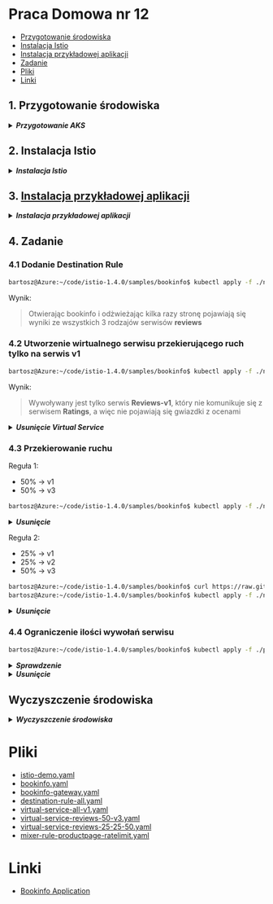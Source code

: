 # Praca Domowa nr 12

* [Przygotowanie środowiska](#1-przygotowanie-środowiska)
* [Instalacja Istio](#2-instalacja-istio)
* [Instalacja przykładowej aplikacji](#3-instalacja-przykładowej-aplikacji)
* [Zadanie](#4-zadanie)
* [Pliki](#pliki)
* [Linki](#linki)

## 1. Przygotowanie środowiska

<details>
  <summary><b><i>Przygotowanie AKS</i></b></summary>

#### 1.1 Utworzenie folderu na pliki
```bash
bartosz@Azure:~$ mkdir code
bartosz@Azure:~$ cd code
# bartosz@Azure:~$ code .
```

#### 1.2 Utworzenie Service Principal
```bash
bartosz@Azure:~/code$ az ad sp create-for-rbac --skip-assignment -o json > auth.json
```

#### 1.3 Przypisanie zmiennych
```bash
bartosz@Azure:~/code$ location="westeurope"
bartosz@Azure:~/code$ resourceGroup="szkchm-zadanie12"
bartosz@Azure:~/code$ aksName="AKSZad12"
bartosz@Azure:~/code$ servicePrincipalClientId=$(jq -r ".appId" auth.json)
bartosz@Azure:~/code$ servicePrincipalClientSecret=$(jq -r ".password" auth.json)
```

#### 1.4 Utworzenie Resource Group
```bash
bartosz@Azure:~/code$ az group create --location $location --name $resourceGroup
```

#### 1.5 Utworzenie klastra
```bash
bartosz@Azure:~/code$ az aks create --generate-ssh-keys -g $resourceGroup -n $aksName --node-count 1 --location $location --service-principal $servicePrincipalClientId --client-secret $servicePrincipalClientSecret 
```

#### 1.6 Pobranie credentials dla aks
```bash
bartosz@Azure:~/code$ az aks get-credentials --resource-group $resourceGroup --name $aksName
```
</details>


## 2. Instalacja Istio

<details>
  <summary><b><i>Instalacja Istio</i></b></summary>

#### 2.1 Pobranie paczki z Istio
```bash
bartosz@Azure:~/code$ wget https://github.com/istio/istio/releases/download/1.4.0/istio-1.4.0-linux.tar.gz
```

<details>
  <summary><b><i>Sprawdzenie czy paczka została pobrana</i></b></summary>

```bash
bartosz@Azure:~/code$ ls
auth.json  istio-1.4.0-linux.tar.gz
```
</details>

#### 2.2 Wypakowanie paczki
```bash
bartosz@Azure:~/code$ tar -xvf istio-1.4.0-linux.tar.gz
bartosz@Azure:~/code$ cd istio-1.4.0
```

#### 2.3 Dodanie Istio do ścieżki
```bash
bartosz@Azure:~/code/istio-1.4.0$ export PATH=$PWD/bin:$PATH
```

<details>
  <summary><b><i>Sprawdzenie czy Istio działa</i></b></summary>

```bash
bartosz@Azure:~/code/istio-1.4.0$ istioctl
Istio configuration command line utility for service operators to
debug and diagnose their Istio mesh.

Usage:
  istioctl [command]

Available Commands:
  authn           Interact with Istio authentication policies
  authz           (authz is experimental.  Use `istioctl experimental authz`)
  convert-ingress Convert Ingress configuration into Istio VirtualService configuration
  dashboard       Access to Istio web UIs
  deregister      De-registers a service instance
  experimental    Experimental commands that may be modified or deprecated
  help            Help about any command
  kube-inject     Inject Envoy sidecar into Kubernetes pod resources
  manifest        Commands related to Istio manifests
  profile         Commands related to Istio configuration profiles
  proxy-config    Retrieve information about proxy configuration from Envoy [kube only]
  proxy-status    Retrieves the synchronization status of each Envoy in the mesh [kube only]
  register        Registers a service instance (e.g. VM) joining the mesh
  validate        Validate Istio policy and rules
  verify-install  Verifies Istio Installation Status or performs pre-check for the cluster before Istio installation
  version         Prints out build version information

Flags:
      --context string            The name of the kubeconfig context to use
  -h, --help                      help for istioctl
  -i, --istioNamespace string     Istio system namespace (default "istio-system")
  -c, --kubeconfig string         Kubernetes configuration file
      --log_output_level string   Comma-separated minimum per-scope logging level of messages to output, in the form of <scope>:<level>,<scope>:<level>,... where scope can be one of [ads, all, analysis, attributes, authn, cacheLog, citadelClientLog, configMapController, conversions, default, googleCAClientLog, grpcAdapter, kube, kube-converter, mcp, meshconfig, model, name, patch, processing, rbac, resource, runtime, sdsServiceLog, secretFetcherLog, source, stsClientLog, tpath, translator, util, validation, vaultClientLog] and level can be one of [debug, info, warn, error, fatal, none] (default "default:info,validation:error,processing:error,source:error,analysis:warn")
  -n, --namespace string          Config namespace

Use "istioctl [command] --help" for more information about a command.
```
</details>


#### 2.4 Istalacja Istio
```bash
bartosz@Azure:~/code/istio-1.4.0$ kubectl apply -f ./install/kubernetes/istio-demo.yaml
```

<details>
  <summary><b><i>Sprawdzenie instalacji Istio na klastrze</i></b></summary>

```bash
bartosz@Azure:~/code/istio-1.4.0$ kubectl -n istio-system get pods
NAME                                      READY   STATUS      RESTARTS   AGE
grafana-6bb6bcf99f-pxd5q                  1/1     Running     0          3m59s
istio-citadel-66ddfd755-w98k6             1/1     Running     0          3m58s
istio-egressgateway-74bd664ff7-v4r6s      1/1     Running     0          3m59s
istio-galley-5f49858479-6vt96             1/1     Running     0          3m59s
istio-grafana-post-install-1.4.0-zm7h2    0/1     Completed   0          4m1s
istio-ingressgateway-f5cc4fb98-nlgcb      1/1     Running     0          3m59s
istio-pilot-65fd859486-62jnl              2/2     Running     3          3m59s
istio-policy-6cb85c5fc-trvn7              2/2     Running     5          3m59s
istio-security-post-install-1.4.0-jrst8   0/1     Completed   0          4m1s
istio-sidecar-injector-7984b6f548-qxf78   1/1     Running     0          3m58s
istio-telemetry-bd87b484c-ckh29           2/2     Running     5          3m59s
istio-tracing-56c7f85df7-5ph6d            1/1     Running     0          3m58s
kiali-7b5c8f79d8-bhzzk                    1/1     Running     0          3m59s
prometheus-74d8b55f54-kcv9j               1/1     Running     0          3m59s
```

```bash
bartosz@Azure:~/code/istio-1.4.0$ kubectl -n istio-system get svc
NAME                     TYPE           CLUSTER-IP     EXTERNAL-IP      PORT(S)                                                                                                                                      AGE
grafana                  ClusterIP      10.0.218.214   <none>           3000/TCP                                                                                                                                     4m25s
istio-citadel            ClusterIP      10.0.195.33    <none>           8060/TCP,15014/TCP                                                                                                                           4m25s
istio-egressgateway      ClusterIP      10.0.10.99     <none>           80/TCP,443/TCP,15443/TCP                                                                                                                     4m25s
istio-galley             ClusterIP      10.0.7.145     <none>           443/TCP,15014/TCP,9901/TCP                                                                                                                   4m25s
istio-ingressgateway     LoadBalancer   10.0.31.159    40.119.147.200   15020:32691/TCP,80:31380/TCP,443:31390/TCP,31400:31400/TCP,15029:31537/TCP,15030:30324/TCP,15031:32365/TCP,15032:30853/TCP,15443:31673/TCP   4m25s
istio-pilot              ClusterIP      10.0.66.77     <none>           15010/TCP,15011/TCP,8080/TCP,15014/TCP                                                                                                       4m25s
istio-policy             ClusterIP      10.0.246.15    <none>           9091/TCP,15004/TCP,15014/TCP                                                                                                                 4m25s
istio-sidecar-injector   ClusterIP      10.0.200.128   <none>           443/TCP,15014/TCP                                                                                                                            4m25s
istio-telemetry          ClusterIP      10.0.16.109    <none>           9091/TCP,15004/TCP,15014/TCP,42422/TCP                                                                                                       4m25s
jaeger-agent             ClusterIP      None           <none>           5775/UDP,6831/UDP,6832/UDP                                                                                                                   4m23s
jaeger-collector         ClusterIP      10.0.230.132   <none>           14267/TCP,14268/TCP,14250/TCP                                                                                                                4m23s
jaeger-query             ClusterIP      10.0.237.99    <none>           16686/TCP                                                                                                                                    4m23s
kiali                    ClusterIP      10.0.168.204   <none>           20001/TCP                                                                                                                                    4m25s
prometheus               ClusterIP      10.0.190.165   <none>           9090/TCP                                                                                                                                     4m25s
tracing                  ClusterIP      10.0.108.214   <none>           9411/TCP                                                                                                                                     4m23s
zipkin                   ClusterIP      10.0.105.80    <none>           9411/TCP                                                                                                                                     4m23s

```
</details>

</details>

## 3. [Instalacja przykładowej aplikacji](https://istio.io/docs/examples/bookinfo/)

<details>
  <summary><b><i>Instalacja przykładowej aplikacji</i></b></summary>

#### 3.1 Instalacja przykładowej aplikacji bez Istio
```bash
bartosz@Azure:~/code/istio-1.4.0$ kubectl apply -f ./samples/bookinfo/platform/kube/bookinfo.yaml
```

<details>
  <summary><b><i>Sprawdzenie</i></b></summary>

```bash
bartosz@Azure:~/code/istio-1.4.0$ kubectl get pod
NAME                             READY   STATUS    RESTARTS   AGE
details-v1-c5b5f496d-q9g65       1/1     Running   0          80s
productpage-v1-c7765c886-cclxr   1/1     Running   0          80s
ratings-v1-f745cf57b-dg285       1/1     Running   0          80s
reviews-v1-75b979578c-cbjn9      1/1     Running   0          80s
reviews-v2-597bf96c8f-kdg4f      1/1     Running   0          81s
reviews-v3-54c6c64795-tbg7w      1/1     Running   0          81s
```
</details>

#### 3.2 Zmiana katalogu
```bash
bartosz@Azure:~/code/istio-1.4.0$ cd ./samples/bookinfo/platform/kube/
```

#### 3.3 Wstrzyknięcie Istio do pliku z aplikacją
```bash
bartosz@Azure:~/code/istio-1.4.0/samples/bookinfo/platform/kube$ istioctl kube-inject -f bookinfo.yaml > bookinfoistio.yaml
```

#### 3.4 Zainstalowanie aplikacji pracującej z Istio
```bash
bartosz@Azure:~/code/istio-1.4.0/samples/bookinfo/platform/kube$ kubectl apply -f bookinfoistio.yaml
```

<details>
  <summary><b><i>Sprawdzenie</i></b></summary>

```bash
bartosz@Azure:~/code/istio-1.4.0/samples/bookinfo/platform/kube$ kubectl get pod
NAME                              READY   STATUS    RESTARTS   AGE
details-v1-85f674c54c-7vpnp       2/2     Running   0          60s
productpage-v1-6d988bb94c-djj4c   2/2     Running   0          60s
ratings-v1-59cf9cb675-c5mpp       2/2     Running   0          60s
reviews-v1-6699f6bb9-xcx8n        2/2     Running   0          60s
reviews-v2-7f444c9dcb-sbzf6       2/2     Running   0          60s
reviews-v3-766bb976dc-hx6br       2/2     Running   0          60s
```
</details>

#### 3.5 Utworzenie Gateway
```bash
bartosz@Azure:~/code/istio-1.4.0/samples/bookinfo/platform/kube$ cd ../../
bartosz@Azure:~/code/istio-1.4.0/samples/bookinfo$ kubectl apply -f ./networking/bookinfo-gateway.yaml
```

<details>
  <summary><b><i>Sprawdzenie</i></b></summary>

```bash
bartosz@Azure:~/code/istio-1.4.0/samples/bookinfo$ kubectl get gateway
NAME               AGE
bookinfo-gateway   36s
```

```bash
bartosz@Azure:~/code/istio-1.4.0/samples/bookinfo$ kubectl describe gateway bookinfo-gateway
Name:         bookinfo-gateway
Namespace:    default
Labels:       <none>
Annotations:  kubectl.kubernetes.io/last-applied-configuration:
                {"apiVersion":"networking.istio.io/v1alpha3","kind":"Gateway","metadata":{"annotations":{},"name":"bookinfo-gateway","namespace":"default"...
API Version:  networking.istio.io/v1alpha3
Kind:         Gateway
Metadata:
  Creation Timestamp:  2019-12-17T20:13:46Z
  Generation:          1
  Resource Version:    7348
  Self Link:           /apis/networking.istio.io/v1alpha3/namespaces/default/gateways/bookinfo-gateway
  UID:                 baf15504-2109-11ea-b7e0-7e0749e7a1bf
Spec:
  Selector:
    Istio:  ingressgateway
  Servers:
    Hosts:
      *
    Port:
      Name:      http
      Number:    80
      Protocol:  HTTP
Events:          <none>
```

![Gateway](./img/20191217211601.jpg "Gateway")

</details>

</details>

## 4. Zadanie

### 4.1 Dodanie Destination Rule
```bash
bartosz@Azure:~/code/istio-1.4.0/samples/bookinfo$ kubectl apply -f ./networking/destination-rule-all.yaml
```

Wynik:
> Otwierając bookinfo i odżwieżając kilka razy stronę pojawiają się wyniki ze wszystkich 3 rodzajów serwisów **reviews**

### 4.2 Utworzenie wirtualnego serwisu przekierującego ruch tylko na serwis v1
```bash
bartosz@Azure:~/code/istio-1.4.0/samples/bookinfo$ kubectl apply -f ./networking/virtual-service-all-v1.yaml
```

Wynik:
> Wywoływany jest tylko serwis **Reviews-v1**, który nie komunikuje się z serwisem **Ratings**, a więc nie pojawiają się gwiazdki z ocenami

<details>
  <summary><b><i>Usunięcie Virtual Service</i></b></summary>

```bash
bartosz@Azure:~/code/istio-1.4.0/samples/bookinfo$ kubectl delete -f ./networking/virtual-service-all-v1.yaml
```
</details>



### 4.3 Przekierowanie ruchu 
Reguła 1:
* 50% -> v1
* 50% -> v3

```bash
bartosz@Azure:~/code/istio-1.4.0/samples/bookinfo$ kubectl apply -f ./networking/virtual-service-reviews-50-v3.yaml
```

<details>
  <summary><b><i>Usunięcie</i></b></summary>

```bash
bartosz@Azure:~/code/istio-1.4.0/samples/bookinfo$ kubectl delete -f ./networking/virtual-service-reviews-50-v3.yaml
```
</details>

Reguła 2:
* 25% -> v1
* 25% -> v2
* 50% -> v3

```bash
bartosz@Azure:~/code/istio-1.4.0/samples/bookinfo$ curl https://raw.githubusercontent.com/bpelikan/SzkolaChmury/master/Kubernetes/Zadanie12/code/virtual-service-reviews-25-25-50.yaml > ./networking/virtual-service-reviews-25-25-50.yaml
bartosz@Azure:~/code/istio-1.4.0/samples/bookinfo$ kubectl apply -f ./networking/virtual-service-reviews-25-25-50.yaml
```

<details>
  <summary><b><i>Usunięcie</i></b></summary>

```bash
bartosz@Azure:~/code/istio-1.4.0/samples/bookinfo$ kubectl delete -f ./networking/virtual-service-reviews-25-25-50.yaml
```
</details>

### 4.4 Ograniczenie ilości wywołań serwisu

```bash
bartosz@Azure:~/code/istio-1.4.0/samples/bookinfo$ kubectl apply -f ./policy/mixer-rule-productpage-ratelimit.yaml
```

<details>
  <summary><b><i>Sprawdzenie</i></b></summary>

![Gateway](./img/20191217221858.jpg "Gateway")
![Gateway](./img/20191217221903.jpg "Gateway")
</details>

<details>
  <summary><b><i>Usunięcie</i></b></summary>

```bash
bartosz@Azure:~/code/istio-1.4.0/samples/bookinfo$ kubectl delete -f ./networking/virtual-service-reviews-25-25-50.yaml
```
</details>

## Wyczyszczenie środowiska

<details>
  <summary><b><i>Wyczyszczenie środowiska</i></b></summary>

#### Usunięcie Resource group
```bash
bartosz@Azure:~/code$ az group delete --name $resourceGroup --no-wait
```

#### Usunięcie Service Principal
```bash
bartosz@Azure:~/code$ az ad sp delete --id $servicePrincipalClientId
```

#### Usunięcie plików
```bash
bartosz@Azure:~/code/istio-1.4.0/samples/bookinfo$ cd ~
bartosz@Azure:~$ rm -rf ./code
```
</details>

# Pliki
* [istio-demo.yaml](./code/istio-demo.yaml)
* [bookinfo.yaml](./code/bookinfo.yaml)
* [bookinfo-gateway.yaml](./code/bookinfo-gateway.yaml)
* [destination-rule-all.yaml](./code/destination-rule-all.yaml)
* [virtual-service-all-v1.yaml](./code/virtual-service-all-v1.yaml)
* [virtual-service-reviews-50-v3.yaml](./code/virtual-service-reviews-50-v3.yaml)
* [virtual-service-reviews-25-25-50.yaml](./code/virtual-service-reviews-25-25-50.yaml)
* [mixer-rule-productpage-ratelimit.yaml](./code/mixer-rule-productpage-ratelimit.yaml)

# Linki
* [Bookinfo Application](https://istio.io/docs/examples/bookinfo/)